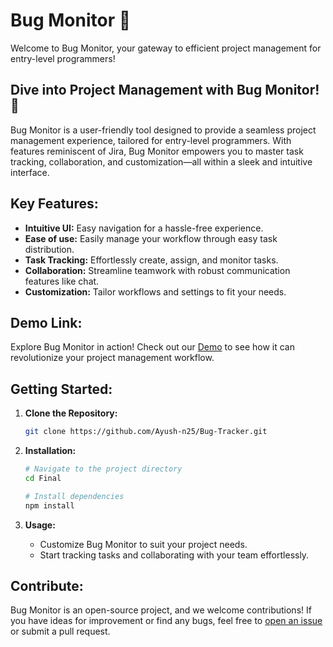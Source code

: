 # Bug Monitor 🐞

Welcome to Bug Monitor, your gateway to efficient project management for entry-level programmers!

## Dive into Project Management with Bug Monitor! 🚀

Bug Monitor is a user-friendly tool designed to provide a seamless project management experience, tailored for entry-level programmers. With features reminiscent of Jira, Bug Monitor empowers you to master task tracking, collaboration, and customization—all within a sleek and intuitive interface.

## Key Features:

- **Intuitive UI:** Easy navigation for a hassle-free experience.
- **Ease of use:** Easily manage your workflow through easy task distribution.
- **Task Tracking:** Effortlessly create, assign, and monitor tasks.
- **Collaboration:** Streamline teamwork with robust communication features like chat.
- **Customization:** Tailor workflows and settings to fit your needs.

## Demo Link:

Explore Bug Monitor in action! Check out our [Demo](#) to see how it can revolutionize your project management workflow.

## Getting Started:

1. **Clone the Repository:**
   ```bash
   git clone https://github.com/Ayush-n25/Bug-Tracker.git
   ```

2. **Installation:**
   ```bash
   # Navigate to the project directory
   cd Final

   # Install dependencies
   npm install
   ```

3. **Usage:**
   - Customize Bug Monitor to suit your project needs.
   - Start tracking tasks and collaborating with your team effortlessly.

## Contribute:

Bug Monitor is an open-source project, and we welcome contributions! If you have ideas for improvement or find any bugs, feel free to [open an issue](#) or submit a pull request.
